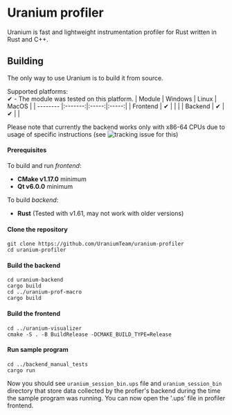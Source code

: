 # Uranium profiler
Uranium is fast and lightweight instrumentation profiler for Rust written in Rust and C++.

## Building
The only way to use Uranium is to build it from source.

Supported platforms:<br>
✔ - The module was tested on this platform.
|  Module  | Windows | Linux | MacOS |
| -------- |:-------:|:-----:|:-----:|
| Frontend | ✔       |       |       |
| Backend  | ✔       | ✔     |       |

Please note that currently the backend works only with x86-64 CPUs due to usage of specific instructions (see ![tracking issue for this](https://github.com/UraniumTeam/uranium-profiler/issues/11))

#### Prerequisites
To build and run *frontend*:
 - **CMake v1.17.0** minimum
 - **Qt v6.0.0** minimum

To build *backend*:
 - **Rust** (Tested with v1.61, may not work with older versions)

#### Clone the repository
```shell
git clone https://github.com/UraniumTeam/uranium-profiler
cd uranium-profiler
```
#### Build the backend
```shell
cd uranium-backend
cargo build
cd ../uranium-prof-macro
cargo build
```
#### Build the frontend
```shell
cd ../uranium-visualizer
cmake -S . -B BuildRelease -DCMAKE_BUILD_TYPE=Release
```
#### Run sample program
```shell
cd ../backend_manual_tests
cargo run
```
Now you should see `uranium_session_bin.ups` file and `uranium_session_bin` directory that store data collected by the profier's backend during
the time the sample program was running. You can now open the '.ups' file in profiler frontend.
